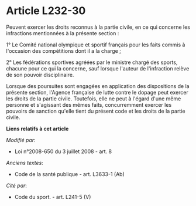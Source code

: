 # Article L232-30

Peuvent exercer les droits reconnus à la partie civile, en ce qui concerne les infractions mentionnées à la présente
section :

1° Le Comité national olympique et sportif français pour les faits commis à l'occasion des compétitions dont il a la charge ;

2° Les fédérations sportives agréées par le ministre chargé des sports, chacune pour ce qui la concerne, sauf lorsque
l'auteur de l'infraction relève de son pouvoir disciplinaire.

Lorsque des poursuites sont engagées en application des dispositions de la présente section, l'Agence française de lutte
contre le dopage peut exercer les droits de la partie civile. Toutefois, elle ne peut à l'égard d'une même personne et
s'agissant des mêmes faits, concurremment exercer les pouvoirs de sanction qu'elle tient du présent code et les droits de la
partie civile.

**Liens relatifs à cet article**

_Modifié par_:

  - Loi n°2008-650 du 3 juillet 2008 - art. 8

_Anciens textes_:

  - Code de la santé publique - art. L3633-1 (Ab)

_Cité par_:

  - Code du sport. - art. L241-5 (V)
